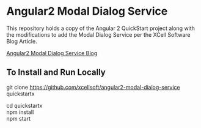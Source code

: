 # Angular2 Modal Dialog Service

This repository holds a copy of the Angular 2 QuickStart project along with the modifications to add the Modal Dialog Service per the XCell Software Blog Article.

<a href="http://blog.xcellsoft.com/2017/01/blog-post_22.html" target="_blank" title="">
Angular2 Modal Dialog Service Blog</a>

## To Install and Run Locally

git clone https://github.com/xcellsoft/angular2-modal-dialog-service quickstartx

cd quickstartx<br/>
npm install<br/> 
npm start<br/> 

